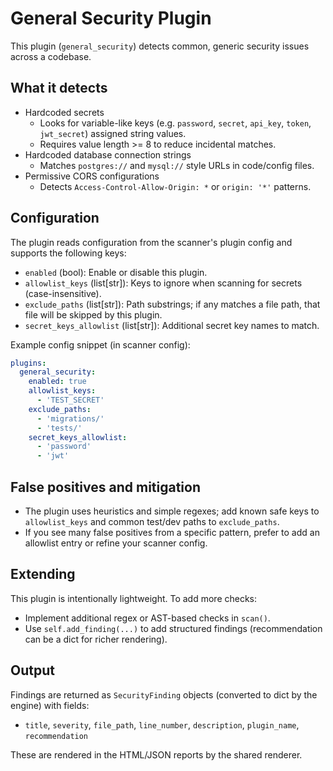 # General Security Plugin

This plugin (`general_security`) detects common, generic security issues across a codebase.

## What it detects

- Hardcoded secrets
  - Looks for variable-like keys (e.g. `password`, `secret`, `api_key`, `token`, `jwt_secret`) assigned string values.
  - Requires value length >= 8 to reduce incidental matches.
- Hardcoded database connection strings
  - Matches `postgres://` and `mysql://` style URLs in code/config files.
- Permissive CORS configurations
  - Detects `Access-Control-Allow-Origin: *` or `origin: '*'` patterns.

## Configuration

The plugin reads configuration from the scanner's plugin config and supports the following keys:

- `enabled` (bool): Enable or disable this plugin.
- `allowlist_keys` (list[str]): Keys to ignore when scanning for secrets (case-insensitive).
- `exclude_paths` (list[str]): Path substrings; if any matches a file path, that file will be skipped by this plugin.
- `secret_keys_allowlist` (list[str]): Additional secret key names to match.

Example config snippet (in scanner config):

```yaml
plugins:
  general_security:
    enabled: true
    allowlist_keys:
      - 'TEST_SECRET'
    exclude_paths:
      - 'migrations/'
      - 'tests/'
    secret_keys_allowlist:
      - 'password'
      - 'jwt'
```

## False positives and mitigation

- The plugin uses heuristics and simple regexes; add known safe keys to `allowlist_keys` and common test/dev paths to `exclude_paths`.
- If you see many false positives from a specific pattern, prefer to add an allowlist entry or refine your scanner config.

## Extending

This plugin is intentionally lightweight. To add more checks:
- Implement additional regex or AST-based checks in `scan()`.
- Use `self.add_finding(...)` to add structured findings (recommendation can be a dict for richer rendering).

## Output

Findings are returned as `SecurityFinding` objects (converted to dict by the engine) with fields:
- `title`, `severity`, `file_path`, `line_number`, `description`, `plugin_name`, `recommendation`

These are rendered in the HTML/JSON reports by the shared renderer.
